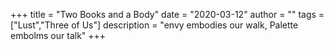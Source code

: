 +++
title = "Two Books and a Body"
date = "2020-03-12"
author = ""
tags = ["Lust","Three of Us"]
description = "envy embodies our walk, Palette embolms our talk"
+++